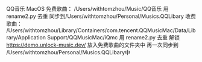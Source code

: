 QQ音乐 MacOS
免费歌曲：
/Users/withtomzhou/Music/QQ音乐
用 rename2.py 去重
同步到/Users/withtomzhou/Personal/Musics.QQLibary
收费歌曲：
/Users/withtomzhou/Library/Containers/com.tencent.QQMusicMac/Data/Library/Application Support/QQMusicMac/iQmc
用 rename2.py 去重
解锁 https://demo.unlock-music.dev/ 放入免费歌曲的文件夹中
再一次同步到 /Users/withtomzhou/Personal/Musics.QQLibary中